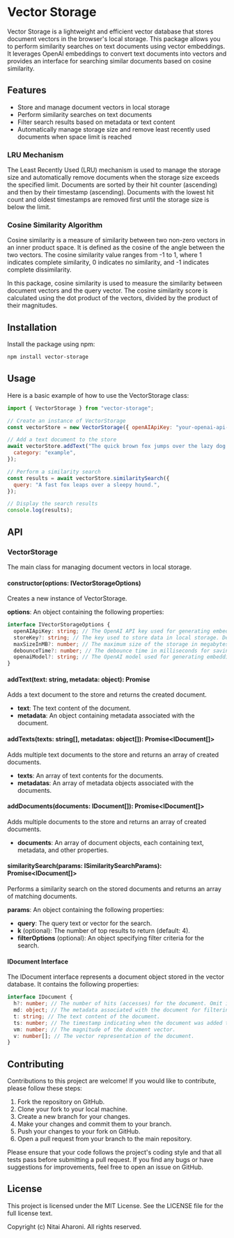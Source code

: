 # Vector Storage

Vector Storage is a lightweight and efficient vector database that stores document vectors in the browser's local
storage. This package allows you to perform similarity searches on text documents using vector embeddings. It leverages
OpenAI embeddings to convert text documents into vectors and provides an interface for searching similar documents based
on cosine similarity.

## Features

- Store and manage document vectors in local storage
- Perform similarity searches on text documents
- Filter search results based on metadata or text content
- Automatically manage storage size and remove least recently used documents when space limit is reached

### LRU Mechanism

The Least Recently Used (LRU) mechanism is used to manage the storage size and automatically remove documents when the
storage size exceeds the specified limit. Documents are sorted by their hit counter (ascending) and then by their
timestamp (ascending). Documents with the lowest hit count and oldest timestamps are removed first until the storage
size is below the limit.

### Cosine Similarity Algorithm

Cosine similarity is a measure of similarity between two non-zero vectors in an inner product space. It is defined as
the cosine of the angle between the two vectors. The cosine similarity value ranges from -1 to 1, where 1 indicates
complete similarity, 0 indicates no similarity, and -1 indicates complete dissimilarity.

In this package, cosine similarity is used to measure the similarity between document vectors and the query vector. The
cosine similarity score is calculated using the dot product of the vectors, divided by the product of their magnitudes.

## Installation

Install the package using npm:

```bash
npm install vector-storage
```

## Usage

Here is a basic example of how to use the VectorStorage class:

```javascript
import { VectorStorage } from "vector-storage";

// Create an instance of VectorStorage
const vectorStore = new VectorStorage({ openAIApiKey: "your-openai-api-key" });

// Add a text document to the store
await vectorStore.addText("The quick brown fox jumps over the lazy dog.", {
  category: "example",
});

// Perform a similarity search
const results = await vectorStore.similaritySearch({
  query: "A fast fox leaps over a sleepy hound.",
});

// Display the search results
console.log(results);
```

## API

### VectorStorage

The main class for managing document vectors in local storage.

#### constructor(options: IVectorStorageOptions)

Creates a new instance of VectorStorage.

**options**: An object containing the following properties:

```typescript
interface IVectorStorageOptions {
  openAIApiKey: string; // The OpenAI API key used for generating embeddings.
  storeKey?: string; // The key used to store data in local storage. Defaults to 'VECTOR_DB'.
  maxSizeInMB?: number; // The maximum size of the storage in megabytes. Defaults to 4.8. Cannot exceed 5.
  debounceTime?: number; // The debounce time in milliseconds for saving to local storage. Defaults to 1000.
  openaiModel?: string; // The OpenAI model used for generating embeddings. Defaults to 'text-embedding-ada-002'.
}
```

#### addText(text: string, metadata: object): Promise<IDocument>

Adds a text document to the store and returns the created document.

- **text**: The text content of the document.
- **metadata**: An object containing metadata associated with the document.

#### addTexts(texts: string[], metadatas: object[]): Promise<IDocument[]>

Adds multiple text documents to the store and returns an array of created documents.

- **texts**: An array of text contents for the documents.
- **metadatas**: An array of metadata objects associated with the documents.

#### addDocuments(documents: IDocument[]): Promise<IDocument[]>

Adds multiple documents to the store and returns an array of created documents.

- **documents**: An array of document objects, each containing text, metadata, and other properties.

#### similaritySearch(params: ISimilaritySearchParams): Promise<IDocument[]>

Performs a similarity search on the stored documents and returns an array of matching documents.

**params**: An object containing the following properties:

- **query**: The query text or vector for the search.
- **k** (optional): The number of top results to return (default: 4).
- **filterOptions** (optional): An object specifying filter criteria for the search.

#### IDocument Interface

The IDocument interface represents a document object stored in the vector database. It contains the following
properties:

```typescript
interface IDocument {
  h?: number; // The number of hits (accesses) for the document. Omit if the value is 0.
  md: object; // The metadata associated with the document for filtering.
  t: string; // The text content of the document.
  ts: number; // The timestamp indicating when the document was added to the store.
  vm: number; // The magnitude of the document vector.
  v: number[]; // The vector representation of the document.
}
```

## Contributing

Contributions to this project are welcome! If you would like to contribute, please follow these steps:

1. Fork the repository on GitHub.
2. Clone your fork to your local machine.
3. Create a new branch for your changes.
4. Make your changes and commit them to your branch.
5. Push your changes to your fork on GitHub.
6. Open a pull request from your branch to the main repository.

Please ensure that your code follows the project's coding style and that all tests pass before submitting a pull
request. If you find any bugs or have suggestions for improvements, feel free to open an issue on GitHub.

## License

This project is licensed under the MIT License. See the LICENSE file for the full license text.

Copyright (c) Nitai Aharoni. All rights reserved.
